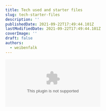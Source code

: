 ```yaml
---
title: Tech used and starter files
slug: tech-starter-files
description: ''
publishedDate: 2021-09-22T17:49:44.101Z
lastModifiedDate: 2021-09-22T17:49:44.101Z
coverImage: ''
draft: false
authors:
  - weibenfalk
---
```


<Embed
  type="youtube"
  url="https://youtu.be/I9F-CMiKOz4?t=50"
  title="Tech used and starter files"
/>
